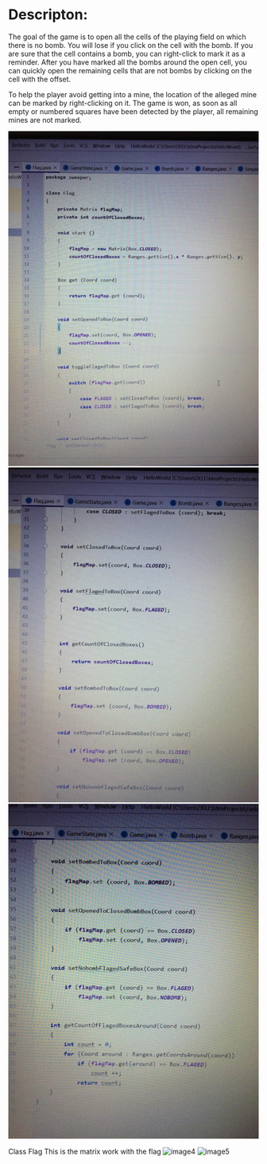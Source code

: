 # Descripton:
The goal of the game is to open all the cells of the playing field on which there is no bomb. You will lose if you click on the cell with the bomb. If you are sure that the cell contains a bomb, you can right-click to mark it as a reminder. After you have marked all the bombs around the open cell, you can quickly open the remaining cells that are not bombs by clicking on the cell with the offset.

To help the player avoid getting into a mine, the location of the alleged mine can be marked by right-clicking on it. The game is won, as soon as all empty or numbered squares have been detected by the player, all remaining mines are not marked.

![image](./classflag/img.jpg)
![image2](./classflag/img2.jpg)
![image3](./classflag/img3.jpg)

Class Flag
This is the matrix work with the flag
![image4](./classBomb/img4.jpg)
![image5](./classBomb/img5.jpg)
